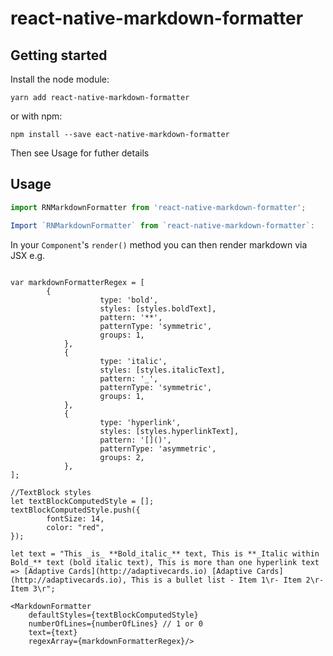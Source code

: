 
# react-native-markdown-formatter

## Getting started

Install the node module:

`yarn add react-native-markdown-formatter`

or with npm:

`npm install --save eact-native-markdown-formatter`

Then see Usage for futher details


## Usage
```javascript
import RNMarkdownFormatter from 'react-native-markdown-formatter';

Import `RNMarkdownFormatter` from `react-native-markdown-formatter`:

```

In your `Component`'s `render()` method you can then render markdown via JSX e.g.

```

var markdownFormatterRegex = [
		{
					type: 'bold',
					styles: [styles.boldText],
					pattern: '**',
					patternType: 'symmetric',
					groups: 1, 
			},
			{
					type: 'italic',
					styles: [styles.italicText],
					pattern: '_',
					patternType: 'symmetric',
					groups: 1,              
			},            
			{
					type: 'hyperlink',
					styles: [styles.hyperlinkText],
					pattern: '[]()',
					patternType: 'asymmetric',
					groups: 2,              
			},            
];

//TextBlock styles
let textBlockComputedStyle = [];
textBlockComputedStyle.push({
		fontSize: 14,
		color: "red",
});

let text = "This _is_ **Bold_italic_** text, This is **_Italic within Bold_** text (bold italic text), This is more than one hyperlink text => [Adaptive Cards](http://adaptivecards.io) [Adaptive Cards](http://adaptivecards.io), This is a bullet list - Item 1\r- Item 2\r- Item 3\r";

<MarkdownFormatter 
	defaultStyles={textBlockComputedStyle} 
	numberOfLines={numberOfLines} // 1 or 0
	text={text} 
	regexArray={markdownFormatterRegex}/>

```
  